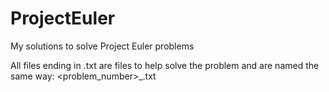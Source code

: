 # ProjectEuler
My solutions to solve Project Euler problems

All files ending in .txt are files to help solve the problem and are named the same way: <problem_number>_<file>.txt
